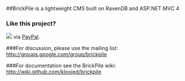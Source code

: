 ##BrickPile is a lightweight CMS built on RavenDB and ASP.NET MVC 4

### Like this project?
[<img src="https://www.paypal.com/en_US/i/btn/btn_donate_SM.gif">](https://www.paypal.com/cgi-bin/webscr?cmd=_donations&business=PCARZHCUGQA8L&lc=SE&item_name=BrickPile&currency_code=SEK&bn=PP%2dDonationsBF%3abtn_donate_LG%2egif%3aNonHosted) via [PayPal](https://www.paypal.com/cgi-bin/webscr?cmd=_donations&business=PCARZHCUGQA8L&lc=SE&item_name=BrickPile&currency_code=SEK&bn=PP%2dDonationsBF%3abtn_donate_LG%2egif%3aNonHosted).

###For discussion, please use the mailing list:
http://groups.google.com/group/brickpile

###For documentation see the BrickPile wiki:
http://wiki.github.com/kloojed/brickpile
